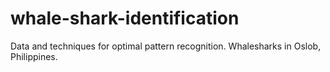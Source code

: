 # whale-shark-identification
Data and techniques for optimal pattern recognition. Whalesharks in Oslob, Philippines.
